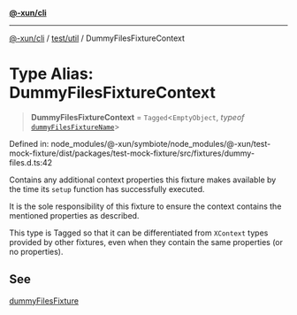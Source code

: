 [**@-xun/cli**](../../../README.md)

***

[@-xun/cli](../../../README.md) / [test/util](../README.md) / DummyFilesFixtureContext

# Type Alias: DummyFilesFixtureContext

> **DummyFilesFixtureContext** = `Tagged`\<`EmptyObject`, *typeof* [`dummyFilesFixtureName`](../variables/dummyFilesFixtureName.md)\>

Defined in: node\_modules/@-xun/symbiote/node\_modules/@-xun/test-mock-fixture/dist/packages/test-mock-fixture/src/fixtures/dummy-files.d.ts:42

Contains any additional context properties this fixture makes available by
the time its `setup` function has successfully executed.

It is the sole responsibility of this fixture to ensure the context contains
the mentioned properties as described.

This type is Tagged so that it can be differentiated from `XContext`
types provided by other fixtures, even when they contain the same properties
(or no properties).

## See

[dummyFilesFixture](../functions/dummyFilesFixture.md)
